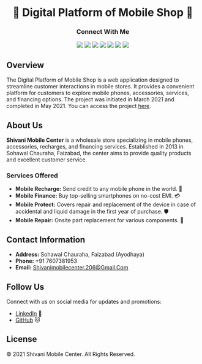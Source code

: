 <div align="center">
  <h1> 🚀 Digital Platform of Mobile Shop 📱</h1>

  <h3><strong>Connect With Me</strong></h3>
  <a href="https://www.linkedin.com/in/shivani-gupta-41733a24a/"><img src="https://img.shields.io/badge/LinkedIn-Profile-blue"></a>
  <a href="https://github.com/shivaniguptas206/"><img src="https://img.shields.io/badge/GitHub-Profile-brightgreen"></a>
  <a href="https://wordpress.com/home/shivani983.wordpress.com"><img src="https://img.shields.io/badge/WordPress-Blog-orange"></a>
  <a href="https://profiles.wordpress.org/shivaniguptas206/"><img src="https://img.shields.io/badge/WordPress-Profile-informational"></a>
  <a href="https://shivanimobilecenter.github.io/"><img src="https://img.shields.io/badge/Portfolio-Website-yellow"></a>
  <a href="https://www.learnvern.com/r/c74aa1"><img src="https://img.shields.io/badge/LearnVern-Course-red"></a>
  <a href="https://stackoverflow.com/users/23262040/shivani-gupta"><img src="https://img.shields.io/badge/Stack%20Overflow-Profile-blue"></a>
  
</div>

## Overview

The Digital Platform of Mobile Shop is a web application designed to streamline customer interactions in mobile stores. It provides a convenient platform for customers to explore mobile phones, accessories, services, and financing options. The project was initiated in March 2021 and completed in May 2021. You can access the project [here](https://shivanimobilecenter.github.io/).

## About Us

**Shivani Mobile Center** is a wholesale store specializing in mobile phones, accessories, recharges, and financing services. Established in 2013 in Sohawal Chauraha, Faizabad, the center aims to provide quality products and excellent customer service.

### Services Offered

- **Mobile Recharge:** Send credit to any mobile phone in the world. 📶
- **Mobile Finance:** Buy top-selling smartphones on no-cost EMI. 💳
- **Mobile Protect:** Covers repair and replacement of the device in case of accidental and liquid damage in the first year of purchase. 🛡️
- **Mobile Repair:** Onsite part replacement for various components. 🔧

## Contact Information

- **Address:** Sohawal Chauraha, Faizabad (Ayodhaya)
- **Phone:** +91 7607381953
- **Email:** Shivanimobilecenter.206@Gmail.Com

## Follow Us

Connect with us on social media for updates and promotions:
- [LinkedIn](https://www.linkedin.com/in/shivani-gupta-41733a24a/) 💼
- [GitHub](https://github.com/shivanigupta121) 🐱

## License

© 2021 Shivani Mobile Center. All Rights Reserved.
